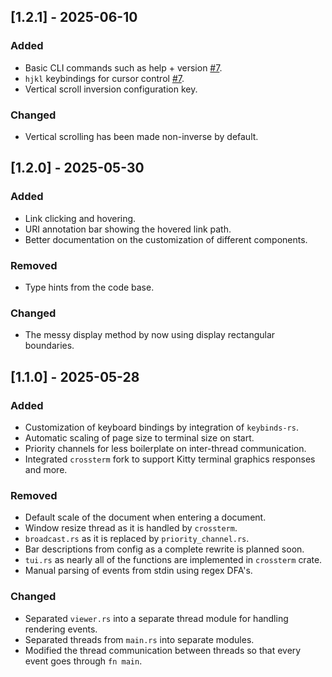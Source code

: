 ## [1.2.1] - 2025-06-10

### Added

- Basic CLI commands such as help + version [#7](https://github.com/monoamine11231/MeowPDF/issues/7).
- `hjkl` keybindings for cursor control [#7](https://github.com/monoamine11231/MeowPDF/issues/7).
- Vertical scroll inversion configuration key.

### Changed

- Vertical scrolling has been made non-inverse by default.

## [1.2.0] - 2025-05-30

### Added

- Link clicking and hovering.
- URI annotation bar showing the hovered link path.
- Better documentation on the customization of different components.

### Removed

- Type hints from the code base.

### Changed

- The messy display method by now using display rectangular boundaries.

## [1.1.0] - 2025-05-28

### Added

- Customization of keyboard bindings by integration of `keybinds-rs`.
- Automatic scaling of page size to terminal size on start.
- Priority channels for less boilerplate on inter-thread communication.
- Integrated `crossterm` fork to support Kitty terminal graphics responses and more.

### Removed

- Default scale of the document when entering a document.
- Window resize thread as it is handled by `crossterm`.
- `broadcast.rs` as it is replaced by `priority_channel.rs`.
- Bar descriptions from config as a complete rewrite is planned soon.
- `tui.rs` as nearly all of the functions are implemented in `crossterm` crate.
- Manual parsing of events from stdin using regex DFA's.

### Changed

- Separated `viewer.rs` into a separate thread module for handling rendering events.
- Separated threads from `main.rs` into separate modules. 
- Modified the thread communication between threads so that every event goes through `fn main`.
